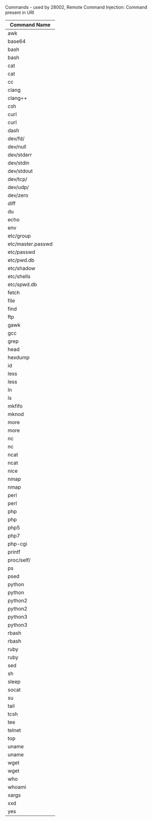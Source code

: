 Commands - used by 28002, Remote Command Injection: Command present in URI

| Command Name      |
|-------------------|
| awk               |
| base64            |
| bash              |
| bash              |
| cat               |
| cat               |
| cc                |
| clang             |
| clang++           |
| csh               |
| curl              |
| curl              |
| dash              |
| dev/fd/           |
| dev/null          |
| dev/stderr        |
| dev/stdin         |
| dev/stdout        |
| dev/tcp/          |
| dev/udp/          |
| dev/zero          |
| diff              |
| du                |
| echo              |
| env               |
| etc/group         |
| etc/master.passwd |
| etc/passwd        |
| etc/pwd.db        |
| etc/shadow        |
| etc/shells        |
| etc/spwd.db       |
| fetch             |
| file              |
| find              |
| ftp               |
| gawk              |
| gcc               |
| grep              |
| head              |
| hexdump           |
| id                |
| less              |
| less              |
| ln                |
| ls                |
| mkfifo            |
| mknod             |
| more              |
| more              |
| nc                |
| nc                |
| ncat              |
| ncat              |
| nice              |
| nmap              |
| nmap              |
| perl              |
| perl              |
| php               |
| php               |
| php5              |
| php7              |
| php-cgi           |
| printf            |
| proc/self/        |
| ps                |
| psed              |
| python            |
| python            |
| python2           |
| python2           |
| python3           |
| python3           |
| rbash             |
| rbash             |
| ruby              |
| ruby              |
| sed               |
| sh                |
| sleep             |
| socat             |
| su                |
| tail              |
| tcsh              |
| tee               |
| telnet            |
| top               |
| uname             |
| uname             |
| wget              |
| wget              |
| who               |
| whoami            |
| xargs             |
| xxd               |
| yes               |
